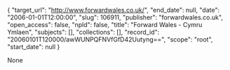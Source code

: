 {
  "target_url": "http://www.forwardwales.co.uk/", 
  "end_date": null, 
  "date": "2006-01-01T12:00:00", 
  "slug": 106911, 
  "publisher": "forwardwales.co.uk", 
  "open_access": false, 
  "npld": false, 
  "title": "Forward Wales - Cymru Ymlaen", 
  "subjects": [], 
  "collections": [], 
  "record_id": "20060101T120000/awWUNPQFNVfGfD42Uutyng==", 
  "scope": "root", 
  "start_date": null
}

None